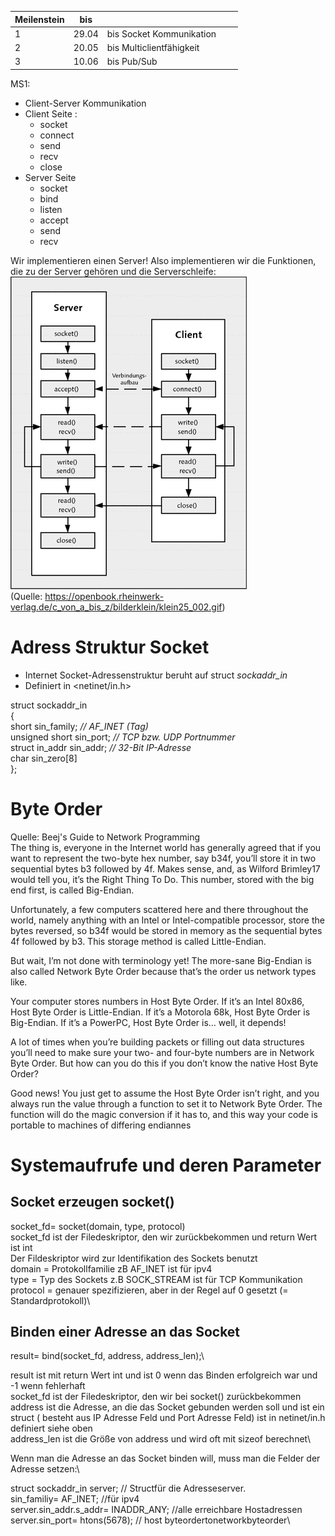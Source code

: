 | Meilenstein | bis   |                          |   |   |
|-------------|-------|--------------------------|---|---|
| 1           | 29.04 | bis Socket Kommunikation |   |   |
| 2           | 20.05 | bis Multiclientfähigkeit |   |   |
| 3           | 10.06 | bis Pub/Sub              |   |   |

MS1:

- Client-Server Kommunikation
- Client Seite :
  - socket
  - connect
  - send
  - recv
  - close
- Server Seite
  - socket
  - bind
  - listen
  - accept
  - send
  - recv

Wir implementieren einen Server! Also implementieren wir die Funktionen,
die zu der Server gehören und die Serverschleife:
![img.png](img.png)\
(Quelle: https://openbook.rheinwerk-verlag.de/c_von_a_bis_z/bilderklein/klein25_002.gif)


# Adress Struktur Socket
- Internet Socket-Adressenstruktur beruht auf struct *sockaddr_in*
- Definiert in <netinet/in.h>

struct sockaddr_in\
{\
short sin_family;        *// AF_INET (Tag)*\
unsigned short sin_port; *// TCP bzw. UDP Portnummer*\
struct in_addr sin_addr; *// 32-Bit IP-Adresse*\
char sin_zero[8]\
};

# Byte Order
Quelle: Beej's Guide to Network Programming\
The thing is, everyone in the Internet world has generally agreed that if you want to represent the two-byte hex number, say b34f, you’ll store it in two sequential bytes b3 followed by 4f. Makes sense, and, as Wilford Brimley17 would tell you, it’s the Right Thing To Do. This number, stored with the big end first, is called Big-Endian.

Unfortunately, a few computers scattered here and there throughout the world, namely anything with an Intel or Intel-compatible processor, store the bytes reversed, so b34f would be stored in memory as the sequential bytes 4f followed by b3. This storage method is called Little-Endian.

But wait, I’m not done with terminology yet! The more-sane Big-Endian is also called Network Byte Order because that’s the order us network types like.

Your computer stores numbers in Host Byte Order. If it’s an Intel 80x86, Host Byte Order is Little-Endian. If it’s a Motorola 68k, Host Byte Order is Big-Endian. If it’s a PowerPC, Host Byte Order is… well, it depends!

A lot of times when you’re building packets or filling out data structures you’ll need to make sure your two- and four-byte numbers are in Network Byte Order. But how can you do this if you don’t know the native Host Byte Order?

Good news! You just get to assume the Host Byte Order isn’t right, and you always run the value through a function to set it to Network Byte Order. The function will do the magic conversion if it has to, and this way your code is portable to machines of differing endiannes



# Systemaufrufe und deren Parameter
## Socket erzeugen socket()

socket_fd= socket(domain, type, protocol)\
socket_fd ist der Filedeskriptor, den wir zurückbekommen und return Wert ist int\
Der Fildeskriptor wird zur Identifikation des Sockets benutzt\
domain = Protokollfamilie zB AF_INET ist für ipv4\
type = Typ des Sockets z.B SOCK_STREAM ist für TCP Kommunikation \
protocol = genauer spezifizieren, aber in der Regel auf 0 gesetzt (= Standardprotokoll)\

## Binden einer Adresse an das Socket

result= bind(socket_fd, address, address_len);\

result ist mit return Wert int und ist 0 wenn das Binden erfolgreich war und -1 wenn fehlerhaft \
socket_fd ist der Filedeskriptor, den wir bei socket() zurückbekommen\
address ist die Adresse, an die das Socket gebunden werden soll und ist ein struct ( besteht aus IP Adresse Feld und Port Adresse Feld) ist in netinet/in.h definiert siehe oben\
address_len ist die Größe von address und wird oft mit sizeof berechnet\

Wenn man die Adresse an das Socket binden will, muss man die Felder der Adresse setzen:\

struct  sockaddr_in server; // Structfür die Adresseserver.\
sin_familiy= AF_INET; //für ipv4\
server.sin_addr.s_addr= INADDR_ANY; //alle erreichbare Hostadressen\
server.sin_port= htons(5678); // host byteordertonetworkbyteorder\



## 